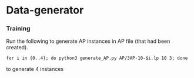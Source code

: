 # Data-generator

### Training

Run the following to generate AP instances in AP file (that had been created).
```
for i in {0..4}; do python3 generate_AP.py AP/3AP-10-$i.lp 10 3; done
```
to generate 4 instances



